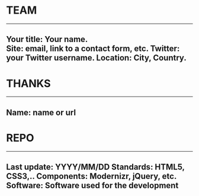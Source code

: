 # TEAM
---
Your title: Your name.      
Site: email, link to a contact form, etc.
Twitter: your Twitter username.
Location: City, Country.
---

# THANKS
---
Name: name or url
---


# REPO 
---
Last update: YYYY/MM/DD 
Standards: HTML5, CSS3,..
Components: Modernizr, jQuery, etc.
Software: Software used for the development
---
